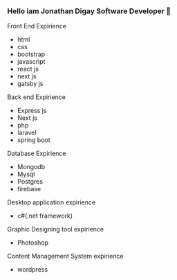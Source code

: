 ### Hello iam Jonathan Digay Software Developer  👋

Front End Expirience
- html
- css
- bootstrap
- javascript
- react js
- next js
- gatsby js

Back end Expirience
- Express js
- Next js
- php
- laravel
- spring boot

Database Expirience
- Mongodb
- Mysql
- Postgres
- firebase

Desktop application expirience
- c#(.net framework)

Graphic Designing tool expirience
- Photoshop

Content Management System expirience
- wordpress

